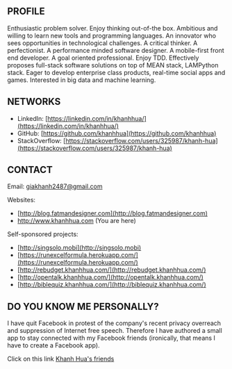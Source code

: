 ## PROFILE
Enthusiastic problem solver. Enjoy thinking out-of-the box. Ambitious and willing to learn new tools and programming languages. An innovator who sees opportunities in technological challenges. A critical thinker. A perfectionist. A performance minded software designer. A mobile-first front end developer. A goal oriented professional. Enjoy TDD. Effectively proposes full-stack software solutions on top of MEAN stack, LAMPython stack. Eager to develop enterprise class products, real-time social apps and games. Interested in big data and machine learning. 

## NETWORKS

- LinkedIn: [https://linkedin.com/in/khanhhua/](https://linkedin.com/in/khanhhua/)
- GitHub: [https://github.com/khanhhua](https://github.com/khanhhua)
- StackOverflow: [https://stackoverflow.com/users/325987/khanh-hua](https://stackoverflow.com/users/325987/khanh-hua)

## CONTACT

Email: [giakhanh2487@gmail.com](mailto:giakhanh2487@gmail.com)

Websites:

- [http://blog.fatmandesigner.com](http://blog.fatmandesigner.com)
- http://www.khanhhua.com (You are here)

Self-sponsored projects:

- [http://singsolo.mobi](http://singsolo.mobi)
- [https://runexcelformula.herokuapp.com/](https://runexcelformula.herokuapp.com/)
- [http://rebudget.khanhhua.com/](http://rebudget.khanhhua.com/)
- [http://opentalk.khanhhua.com/](http://opentalk.khanhhua.com/)
- [http://biblequiz.khanhhua.com/](http://biblequiz.khanhhua.com/)

## DO YOU KNOW ME PERSONALLY?

I have quit Facebook in protest of the company's recent privacy overreach and suppression of Internet free speech. Therefore I have authored a small app to stay connected with my Facebook friends (ironically, that means I have to create a Facebook app).

Click on this link [Khanh Hua's friends](http://www.khanhhua.com/friends.html)
